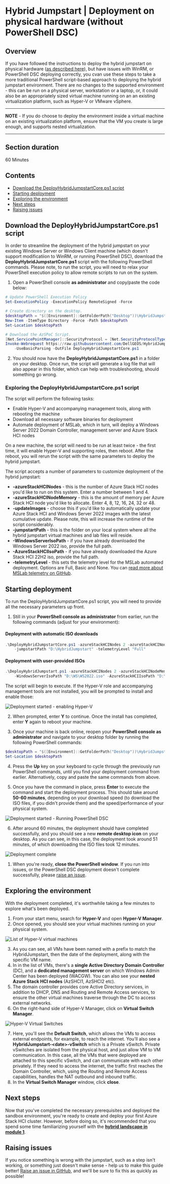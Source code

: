 Hybrid Jumpstart | Deployment on physical hardware (without PowerShell DSC)
==============

Overview <!-- omit in toc -->
-----------
If you have followed the instructions to deploy the hybrid jumpstart on physical hardware ([as described here](/modules/module_0/4_physical_deployment.md)), but have issues with WinRM, or PowerShell DSC deploying correctly, you cvan use these steps to take a more traditional PowerShell script-based approach to deploying the hybrid jumpstart environment.  There are no changes to the supported environment - this can be run on a physical server, workstation or a laptop, or, it could also be an appropriately sized virtual machine running on an an existing virtualization platform, such as Hyper-V or VMware vSphere.
_____________________
**NOTE** - If you do choose to deploy the environment inside a virtual machine on an existing virtualization platform, ensure that the VM you create is large enough, and supports nested virtualization.
_____________________

Section duration <!-- omit in toc -->
-------------
60 Minutes

Contents <!-- omit in toc -->
--------

- [Download the DeployHybridJumpstartCore.ps1 script](#download-the-deployhybridjumpstartcoreps1-script)
- [Starting deployment](#starting-deployment)
- [Exploring the environment](#exploring-the-environment)
- [Next steps](#next-steps)
- [Raising issues](#raising-issues)

Download the DeployHybridJumpstartCore.ps1 script
--------
In order to streamline the deployment of the hybrid jumpstart on your existing Windows Server or Windows Client machine (which doesn't support modificatiion to WinRM, or running PowerShell DSC), download the **DeployHybridJumpstartCore.ps1** script with the following PowerShell commands. Please note, to run the script, you will need to relax your PowerShell execution policy to allow remote scripts to run on the system.

1. Open a PowerShell console **as administrator** and copy/paste the code below:

```powershell
# Update PowerShell Execution Policy
Set-ExecutionPolicy -ExecutionPolicy RemoteSigned -Force

# Create directory on the desktop.
$desktopPath = "$([Environment]::GetFolderPath("Desktop"))\HybridJumpstart"
New-Item -ItemType Directory -Force -Path $desktopPath
Set-Location $desktopPath

# Download the AzSPoC Script.
[Net.ServicePointManager]::SecurityProtocol = [Net.SecurityProtocolType]::Tls12
Invoke-Webrequest https://raw.githubusercontent.com/DellGEOS/HybridJumpstart/main/manual/DeployHybridJumpstartCore.ps1 `
    -UseBasicParsing -OutFile DeployHybridJumpstartCore.ps1
```

2. You should now have the **DeployHybridJumpstartCore.ps1** in a folder on your desktop. Once run, the script will generate a log file that will also appear in this folder, which can help with troubleshooting, should something go wrong.

### Exploring the DeployHybridJumpstartCore.ps1 script <!-- omit in toc -->

The script will perform the following tasks:
* Enable Hyper-V and accompanying management tools, along with rebooting the machine
* Download all necessary software binaries for deployment
* Automate deployment of MSLab, which in turn, will deploy a Windows Server 2022 Domain Controller, management server and Azure Stack HCI nodes

On a new machine, the script will need to be run at least twice - the first time, it will enable Hyper-V and supporting roles, then reboot. After the reboot, you will rerun the script with the same parameters to deploy the hybrid jumpstart.

The script accepts a number of parameters to customize deployment of the hybrid jumpstart:

- **-azureStackHCINodes** - this is the number of Azure Stack HCI nodes you'd like to run on this system. Enter a number between 1 and 4.
- **-azureStackHCINodeMemory** - this is the amount of memory per Azure Stack HCI node you'd like to allocate. Enter 4, 8, 12, 16, 24, 32 or 48.
- **-updateImages** - choose this if you'd like to automatically update your Azure Stack HCI and Windows Server 2022 images with the latest cumulative update. Please note, this will increase the runtime of the script considerably.
- **-jumpstartPath** - this is the folder on your local system where all the hybrid jumpstart virtual machines and lab files will reside.
- **-WindowsServerIsoPath** - if you have already downloaded the Windows Server 2022 iso, provide the full path.
- **-AzureStackHCIIsoPath** - if you have already downloaded the Azure Stack HCI 22H2 iso, provide the full path.
- **-telemetryLevel** - this sets the telemetry level for the MSLab automated deployment. Options are Full, Basic and None. You can [read more about MSLab telemetry on GitHub](https://github.com/microsoft/MSLab/blob/master/Docs/mslab-telemetry.md).

Starting deployment
--------
To run the DeployHybridJumpstartCore.ps1 script, you will need to provide all the necessary parameters up front.

1. Still in your **PowerShell console as administrator** from earlier, run the following commands (adjust for your environment):

#### Deployment with automatic ISO downloads

```powershell
.\DeployHybridJumpstartCore.ps1 -azureStackHCINodes 2 -azureStackHCINodeMemory 16 -updateImages "No" `
    -jumpstartPath "D:\HybridJumpstart" -telemetryLevel "Full"
```

#### Deployment with user-provided ISOs

```powershell
.\DeployHybridJumpstart.ps1 -azureStackHCINodes 2 -azureStackHCINodeMemory 16 -updateImages "No" -jumpstartPath "D:\HybridJumpstart" `
    -WindowsServerIsoPath "D:\WS\WS2022.iso" -AzureStackHCIIsoPath "D:\AzSHCI\AzSHCI22H2.iso" -telemetryLevel "Full"
```

The script will begin to execute. If the Hyper-V role and accompanying management tools are not installed, you will be prompted to install and enable those:

![Deployment started - enabling Hyper-V](/modules/module_0/media/deploy_hybrid_jumpstart_enable_hyperv.png "Deployment started - enabling Hyper-V")

2. When prompted, enter **Y** to continue. Once the install has completed, enter **Y** again to reboot your machine.

3. Once your machine is back online, reopen your **PowerShell console as administrator** and navigate to your desktop folder by running the following PowerShell commands:

```powershell
$desktopPath = "$([Environment]::GetFolderPath("Desktop"))\HybridJumpstart"
Set-Location $desktopPath
```

4. Press the **Up** key on your keyboard to cycle through the previously run PowerShell commands, until you find your deployment command from earlier. Alternatively, copy and paste the same commands from above.

5. Once you have the command in place, press **Enter** to execute the command and start the deployment process. This should take around **50-60 minutes**, depending on your download speed (to download the ISO files, if you didn't provide them) and the speed/performance of your physical system.

![Deployment started - Running PowerShell DSC](/modules/module_0/media/deploy_hybrid_jumpstart_started.png "Deployment started - Running PowerShell DSC")

6. After around 60 minutes, the deployment should have completed successfully, and you should see a new **remote desktop icon** on your desktop. As you can see, in this case, the deployment took around 51 minutes, of which downloading the ISO files took 12 minutes.

![Deployment complete](/modules/module_0/media/deploy_hybrid_jumpstart_complete.png "Deployment complete")

1. When you're ready, **close the PowerShell window**. If you run into issues, or the PowerShell DSC deployment doesn't complete successfully, please [raise an issue](#raising-issues).

Exploring the environment
--------
With the deployment completed, it's worthwhile taking a few minutes to explore what's been deployed.

1. From your start menu, search for **Hyper-V** and open **Hyper-V Manager**.
2. Once opened, you should see your virtual machines running on your physical system.

![List of Hyper-V virtual machines](/modules/module_0/media/hyperv_vm_list.png "List of Hyper-V virtual machines")

3. As you can see, all VMs have been named with a prefix to match the HybridJumpstart, then the date of the deployment, along with the specific VM name.
4. In in the list of VMs, there's a **single Active Directory Domain Controller** (DC), and a **dedicated management server** on which Windows Admin Center has been deployed (WACGW). You can also see your **nested Azure Stack HCI nodes** (AzSHCI1, AzSHCI2 etc).
5. The domain controller provides core Active Directory services, in addition to DHCP, DNS and Routing and Remote Access services, to ensure the other virtual machines traverse through the DC to access external networks.
6. On the right-hand side of Hyper-V Manager, click on **Virtual Switch Manager**.

![Hyper-V Virtual Switches](/modules/module_0/media/vswitches.png "Hyper-V Virtual Switches")

7. Here, you'll see the **Default Switch**, which allows the VMs to access external endpoints, for example, to reach the internet. You'll also see a **HybridJumpstart-\<date>-vSwitch** which is a Private vSwitch. Private vSwitches are isolated from the physical host, and just allow VM to VM communication. In this case, all the VMs that were deployed are attached to this specific vSwitch, and can communicate with each other privately. If they need to access the internet, the traffic first reaches the Domain Controller, which, using the Routing and Remote Access capabilities, handles the NAT outbound and inbound traffic.
8. In the **Virtual Switch Manager** window, click **close**.

Next steps
-----------
Now that you've completed the necessary prerequisites and deployed the sandbox environment, you're ready to create and deploy your first Azure Stack HCI cluster. However, before doing so, it's recommended that you spend some time familiarizing yourself with the [**hybrid landscape in module 1**](/modules/module_1/1_hybrid_landscape.md).

Raising issues
-----------
If you notice something is wrong with the jumpstart, such as a step isn't working, or something just doesn't make sense - help us to make this guide better!  [Raise an issue in GitHub](https://github.com/DellGEOS/HybridJumpstart/issues), and we'll be sure to fix this as quickly as possible!